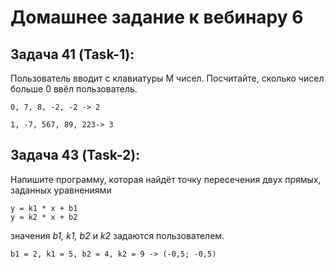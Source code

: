 Домашнее задание к вебинару 6
=============================

Задача 41 (Task-1): 
-------------------
Пользователь вводит с клавиатуры M чисел. Посчитайте, сколько чисел больше 0 ввёл пользователь.

    0, 7, 8, -2, -2 -> 2

    1, -7, 567, 89, 223-> 3

Задача 43 (Task-2): 
-------------------
Напишите программу, которая найдёт точку пересечения двух прямых, заданных уравнениями 

    y = k1 * x + b1
    y = k2 * x + b2

значения *b1, k1, b2* и *k2* задаются пользователем.

    b1 = 2, k1 = 5, b2 = 4, k2 = 9 -> (-0,5; -0,5)